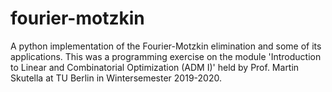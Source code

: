 # fourier-motzkin
A python implementation of the Fourier-Motzkin elimination and some of its applications. This was a programming exercise on the module
'Introduction to Linear and Combinatorial Optimization (ADM I)' held by Prof. Martin Skutella at TU Berlin in Wintersemester 2019-2020.
